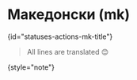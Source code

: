 # Македонски (mk)
{id="statuses-actions-mk-title"}



> All lines are translated 😊
>
{style="note"}

